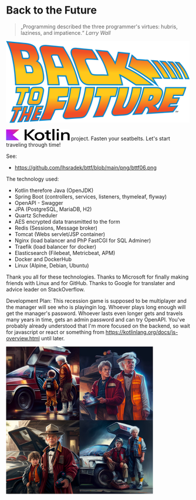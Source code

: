 # Back to the Future

> „Programming described the three programmer's virtues: hubris, laziness, and impatience.“ *Larry Wall*

<p>
<img src="src/main/webapp/res/Back-to-the-future-logo.svg" width="500px" height="222px"/>
<p/>

<p>
<img src="src/main/webapp/res/Kotlin Full Color Logo on White RGB.svg" width="173px" height="31px"/> project. Fasten your seatbelts. Let's start traveling through time!
<p/>

See:
* https://github.com/lhsradek/bttf/blob/main/png/bttf06.png

The technology used:

* Kotlin therefore Java (OpenJDK)
* Spring Boot (controllers, services, listeners, thymeleaf, flyway)
* OpenAPI - Swagger
* JPA (PostgreSQL, MariaDB, H2)
* Quartz Scheduler
* AES encrypted data transmitted to the form 
* Redis (Sessions, Message broker)
* Tomcat (Webs servlet/JSP container)
* Nginx (load balancer and PhP FastCGI for SQL Adminer)
* Traefik (load balancer for docker)
* Elasticsearch (Filebeat, Metricbeat, APM)
* Docker and DockerHub
* Linux (Alpine, Debian, Ubuntu)

Thank you all for these technologies. Thanks to Microsoft for finally making friends with Linux and for GitHub. Thanks to Google for translater and advice leader on StackOverflow.

Development Plan: This recession game is supposed to be multiplayer and the manager will see who is playingin log. Whoever plays long enough will get the manager's password. Whoever lasts even longer gets and travels many years in time, gets an admin password and can try OpenAPI. You've probably already understood that I'm more focused on the backend, so wait for javascript or react or something from https://kotlinlang.org/docs/js-overview.html until later.

<p>
<img src="src/main/webapp/res/bttf.png" width="400px" height="400px"/>
<p/>


